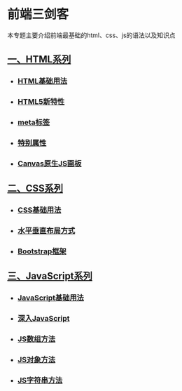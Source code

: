 # 前端三剑客

本专题主要介绍前端最基础的html、css、js的语法以及知识点

## [一、HTML系列](../../html/)

- ### [HTML基础用法](../../html/HTML)

- ### [HTML5新特性](../../html/HTML5)

- ### [meta标签](../../html/meta)

- ### [特别属性](../../html/special)

- ### [Canvas原生JS画板](../../html/Canvas)

## [二、CSS系列](../../css/)

- ### [CSS基础用法](../../css/CSS)

- ### [水平垂直布局方式](../../css/horizontal-vertical)

- ### [Bootstrap框架](../../css/Bootstrap)

## [三、JavaScript系列](../../js/)

- ### [JavaScript基础用法](../../js/JavaScript)

- ### [深入JavaScript](../../js/JS-Depth)

- ### [JS数组方法](../../js/JS-Array)

- ### [JS对象方法](../../js/JS-Object)

- ### [JS字符串方法](../../js/JS-String)